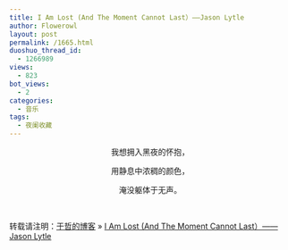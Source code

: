 ```yaml
---
title: I Am Lost (And The Moment Cannot Last）——Jason Lytle
author: Flowerowl
layout: post
permalink: /1665.html
duoshuo_thread_id:
  - 1266989
views:
  - 823
bot_views:
  - 2
categories:
  - 音乐
tags:
  - 夜阑收藏
---
```

<p style="text-align: center;">
</p>

<p style="text-align: center;">
  我想拥入黑夜的怀抱，
</p>

<p style="text-align: center;">
  用静息中浓稠的颜色，
</p>

<p style="text-align: center;">
  淹没躯体于无声。
</p>

&nbsp;

转载请注明：[于哲的博客][1] &raquo; [I Am Lost (And The Moment Cannot Last）——Jason Lytle][2]

 [1]: http://localhost/wordpress
 [2]: http://localhost/wordpress/1665.html